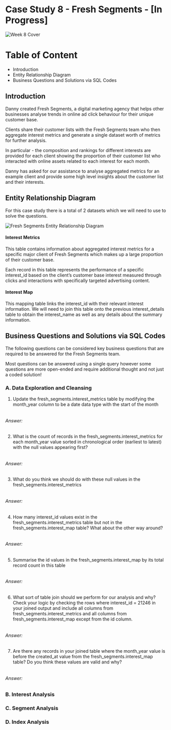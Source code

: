 # Case Study 8 - Fresh Segments - [In Progress]

![Week 8 Cover](https://github.com/lanhoang82/8-Week-SQL-Challenge/assets/47191803/9ff4c515-01f3-4d57-8d86-0f4c42c6d4f9)


# Table of Content
- Introduction
- Entity Relationship Diagram
- Business Questions and Solutions via SQL Codes

## Introduction
Danny created Fresh Segments, a digital marketing agency that helps other businesses analyse trends in online ad click behaviour for their unique customer base.

Clients share their customer lists with the Fresh Segments team who then aggregate interest metrics and generate a single dataset worth of metrics for further analysis.

In particular - the composition and rankings for different interests are provided for each client showing the proportion of their customer list who interacted with online assets related to each interest for each month.

Danny has asked for our assistance to analyse aggregated metrics for an example client and provide some high level insights about the customer list and their interests.

## Entity Relationship Diagram

For this case study there is a total of 2 datasets which we will need to use to solve the questions.

![Fresh Segments Entity Relationship Diagram](https://github.com/lanhoang82/8-Week-SQL-Challenge/assets/47191803/0a7d4235-e11f-484b-a808-881a2526f1e1)


#### Interest Metrics
This table contains information about aggregated interest metrics for a specific major client of Fresh Segments which makes up a large proportion of their customer base.

Each record in this table represents the performance of a specific interest_id based on the client’s customer base interest measured through clicks and interactions with specifically targeted advertising content.

#### Interest Map
This mapping table links the interest_id with their relevant interest information. We will need to join this table onto the previous interest_details table to obtain the interest_name as well as any details about the summary information.

## Business Questions and Solutions via SQL Codes

The following questions can be considered key business questions that are required to be answered for the Fresh Segments team.

Most questions can be answered using a single query however some questions are more open-ended and require additional thought and not just a coded solution!

### A. Data Exploration and Cleansing


1. Update the fresh_segments.interest_metrics table by modifying the month_year column to be a date data type with the start of the month

```

```
###### Answer:

2. What is the count of records in the fresh_segments.interest_metrics for each month_year value sorted in chronological order (earliest to latest) with the null values appearing first?

```

```
###### Answer:

3. What do you think we should do with these null values in the fresh_segments.interest_metrics

```

```
###### Answer:

4. How many interest_id values exist in the fresh_segments.interest_metrics table but not in the fresh_segments.interest_map table? What about the other way around?

```

```
###### Answer:

5. Summarise the id values in the fresh_segments.interest_map by its total record count in this table

```

```
###### Answer:

6. What sort of table join should we perform for our analysis and why? Check your logic by checking the rows where interest_id = 21246 in your joined output and include all columns from fresh_segments.interest_metrics and all columns from fresh_segments.interest_map except from the id column.

```

```
###### Answer:

7. Are there any records in your joined table where the month_year value is before the created_at value from the fresh_segments.interest_map table? Do you think these values are valid and why?

```

```
###### Answer:

### B. Interest Analysis

### C. Segment Analysis

### D. Index Analysis

